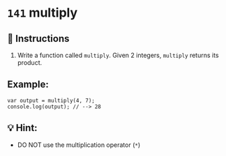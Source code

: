 # `141` multiply

## 📝 Instructions

1. Write a function called `multiply`. Given 2 integers, `multiply` returns its product.

## Example:

```Js
var output = multiply(4, 7);
console.log(output); // --> 28
```

## 💡 Hint:

+ DO NOT use the multiplication operator  (`*`)

